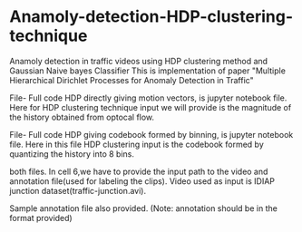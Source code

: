 # Anamoly-detection-HDP-clustering-technique
Anamoly detection in traffic videos using HDP clustering method and Gaussian Naive bayes Classifier
This is implementation of paper "Multiple Hierarchical Dirichlet Processes for Anomaly Detection in Traffic"

File- Full code HDP directly giving motion vectors, is jupyter notebook file. Here for HDP clustering technique input we will provide is the magnitude of the history obtained from optocal flow.

File- Full code HDP giving codebook formed by binning, is jupyter notebook file. Here in this file HDP clustering input is the codebook formed by quantizing the history into 8 bins.

both files. In cell 6,we have to provide the input path to the video and annotation file(used for labeling the clips).
Video used as input is IDIAP junction dataset(traffic-junction.avi).

Sample annotation file also provided. (Note: annotation should be in the format provided)
